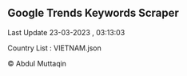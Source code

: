

## Google Trends Keywords Scraper 
 
Last Update 23-03-2023 , 03:13:03

Country List :
VIETNAM.json



© Abdul Muttaqin 
